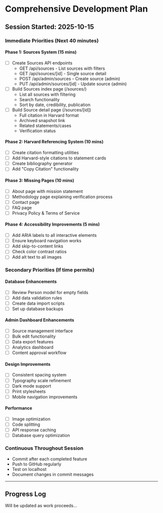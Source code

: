 # Comprehensive Development Plan
## Session Started: 2025-10-15

### Immediate Priorities (Next 40 minutes)

#### Phase 1: Sources System (15 mins)
- [ ] Create Sources API endpoints
  - GET /api/sources - List sources with filters
  - GET /api/sources/[id] - Single source detail
  - POST /api/admin/sources - Create source (admin)
  - PUT /api/admin/sources/[id] - Update source (admin)
- [ ] Build Sources index page (/sources/)
  - List all sources with filtering
  - Search functionality
  - Sort by date, credibility, publication
- [ ] Build Source detail page (/sources/[id])
  - Full citation in Harvard format
  - Archived snapshot link
  - Related statements/cases
  - Verification status

#### Phase 2: Harvard Referencing System (10 mins)
- [ ] Create citation formatting utilities
- [ ] Add Harvard-style citations to statement cards
- [ ] Create bibliography generator
- [ ] Add "Copy Citation" functionality

#### Phase 3: Missing Pages (10 mins)
- [ ] About page with mission statement
- [ ] Methodology page explaining verification process
- [ ] Contact page
- [ ] FAQ page
- [ ] Privacy Policy & Terms of Service

#### Phase 4: Accessibility Improvements (5 mins)
- [ ] Add ARIA labels to all interactive elements
- [ ] Ensure keyboard navigation works
- [ ] Add skip-to-content links
- [ ] Check color contrast ratios
- [ ] Add alt text to all images

### Secondary Priorities (If time permits)

#### Database Enhancements
- [ ] Review Person model for empty fields
- [ ] Add data validation rules
- [ ] Create data import scripts
- [ ] Set up database backups

#### Admin Dashboard Enhancements
- [ ] Source management interface
- [ ] Bulk edit functionality
- [ ] Data export features
- [ ] Analytics dashboard
- [ ] Content approval workflow

#### Design Improvements
- [ ] Consistent spacing system
- [ ] Typography scale refinement
- [ ] Dark mode support
- [ ] Print stylesheets
- [ ] Mobile navigation improvements

#### Performance
- [ ] Image optimization
- [ ] Code splitting
- [ ] API response caching
- [ ] Database query optimization

### Continuous Throughout Session
- Commit after each completed feature
- Push to GitHub regularly
- Test on localhost
- Document changes in commit messages

---

## Progress Log
Will be updated as work proceeds...

